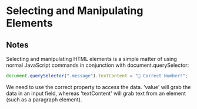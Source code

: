 # Selecting and Manipulating Elements

## Notes

Selecting and manipulating HTML elements is a simple matter of using normal JavaScript commands in conjunction with document.querySelector:

```javascript
document.querySelector(".message").textContent = "🥳 Correct Number!";
```

We need to use the correct property to access the data. 'value' will grab the data in an input field, whereas 'textContent' will grab text from an element (such as a paragraph element).
